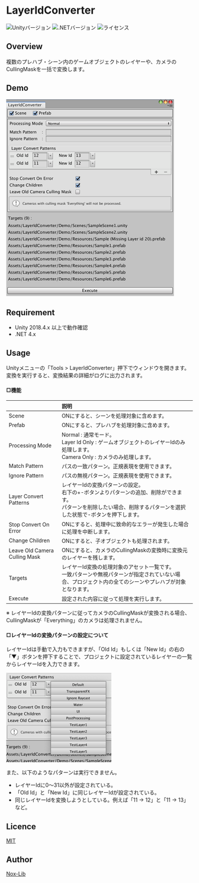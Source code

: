 # LayerIdConverter
![Unityバージョン](https://img.shields.io/badge/Unity-2018.4.23f1-blue) ![.NETバージョン](https://img.shields.io/badge/.NET-4.x-blueviolet) ![ライセンス](https://img.shields.io/github/license/Nox-Lib/LayerIdConverter)

## Overview
複数のプレハブ・シーン内のゲームオブジェクトのレイヤーや、カメラのCullingMaskを一括で変換します。

## Demo
<img src="https://github.com/Nox-Lib/LayerIdConverter/blob/master/Demo/demo1.png" width="453" height="530">

## Requirement
- Unity 2018.4.x 以上で動作確認
- .NET 4.x

## Usage
Unityメニューの「Tools > LayerIdConverter」押下でウィンドウを開きます。
<br>
変換を実行すると、変換結果の詳細がログに出力されます。

#### □機能
||説明|
|:---|:---|
|Scene|ONにすると、シーンを処理対象に含めます。|
|Prefab|ONにすると、プレハブを処理対象に含めます。|
|Processing Mode|Normal : 通常モード。<br>Layer Id Only : ゲームオブジェクトのレイヤーIdのみ処理します。<br>Camera Only : カメラのみ処理します。|
|Match Pattern|パスの一致パターン。正規表現を使用できます。|
|Ignore Pattern|パスの無視パターン。正規表現を使用できます。|
|Layer Convert Patterns|レイヤーIdの変換パターンの設定。<br>右下の+-ボタンよりパターンの追加、削除ができます。<br>パターンを削除したい場合、削除するパターンを選択した状態で-ボタンを押下します。|
|Stop Convert On Error|ONにすると、処理中に致命的なエラーが発生した場合に処理を中断します。|
|Change Children|ONにすると、子オブジェクトも処理されます。|
|Leave Old Camera Culling Mask|ONにすると、カメラのCullingMaskの変換時に変換元のレイヤーを残します。|
|Targets|レイヤーId変換の処理対象のアセット一覧です。<br>一致パターンや無視パターンが指定されていない場合、プロジェクト内の全てのシーンやプレハブが対象となります。|
|Execute|設定された内容に従って処理を実行します。|

※ レイヤーIdの変換パターンに従ってカメラのCullingMaskが変換される場合、CullingMaskが「Everything」のカメラは処理されません。

#### □レイヤーIdの変換パターンの設定について
レイヤーIdは手動で入力もできますが、「Old Id」もしくは「New Id」の右の「▼」ボタンを押下することで、プロジェクトに設定されているレイヤーの一覧からレイヤーIdを入力できます。

<img src="https://github.com/Nox-Lib/LayerIdConverter/blob/master/Demo/demo2.png" width="284" height="241">

また、以下のようなパターンは実行できません。
- レイヤーIdに0〜31以外が設定されている。
- 「Old Id」と「New Id」に同じレイヤーIdが設定されている。
- 同じレイヤーIdを変換しようとしている。例えば「11 → 12」と「11 → 13」など。

## Licence
[MIT](https://github.com/Nox-Lib/xxx/blob/master/LICENSE)

## Author
[Nox-Lib](https://github.com/Nox-Lib)
